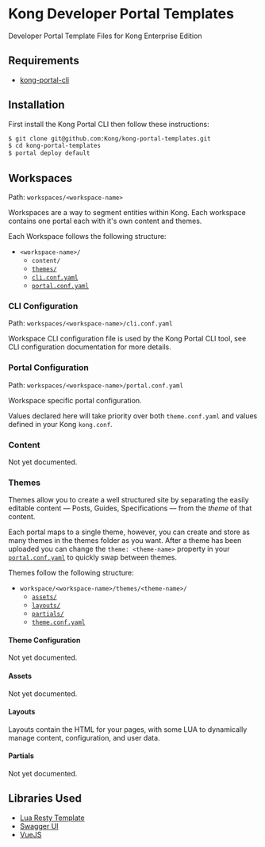 # Kong Developer Portal Templates

Developer Portal Template Files for Kong Enterprise Edition

## Requirements

- [kong-portal-cli](https://github.com/kong/kong-portal-cli)

## Installation

First install the Kong Portal CLI then follow these instructions:

```bash
$ git clone git@github.com:Kong/kong-portal-templates.git
$ cd kong-portal-templates
$ portal deploy default
```

## Workspaces

Path: `workspaces/<workspace-name>`

Workspaces are a way to segment entities within Kong. Each workspace contains 
one portal each with it's own content and themes.

Each Workspace follows the following structure:

- `<workspace-name>/`
  - `content/`
  - [`themes/`](#Themes)
  - [`cli.conf.yaml`](#CLI-Configuration)
  - [`portal.conf.yaml`](#Portal-Configuration)

### CLI Configuration

Path: `workspaces/<workspace-name>/cli.conf.yaml`

Workspace CLI configuration file is used by the Kong Portal CLI tool, see CLI 
configuration documentation for more details.

### Portal Configuration

Path: `workspaces/<workspace-name>/portal.conf.yaml`

Workspace specific portal configuration. 

Values declared here will take priority over both `theme.conf.yaml` and values 
defined in your Kong `kong.conf`.

### Content

Not yet documented.

### Themes

Themes allow you to create a well structured site by separating the easily 
editable content — Posts, Guides, Specifications — from the _theme_ of that 
content. 

Each portal maps to a single theme, however, you can create and store 
as many themes in the themes folder as you want. After a theme has been uploaded 
you can change the `theme: <theme-name>` property in your [`portal.conf.yaml`](#Portal-Configuration) 
to quickly swap between themes.

Themes follow the following structure:

- `workspace/<workspace-name>/themes/<theme-name>/`
  - [`assets/`](#Assets)
  - [`layouts/`](#Layouts)
  - [`partials/`](#Partials)
  - [`theme.conf.yaml`](#Theme-Configuration)

#### Theme Configuration

Not yet documented.

#### Assets

Not yet documented.

#### Layouts

Layouts contain the HTML for your pages, with some LUA to dynamically manage content, configuration, and user data.

#### Partials

Not yet documented.

## Libraries Used

- [Lua Resty Template](https://handlebarsjs.com/)
- [Swagger UI](https://github.com/swagger-api/swagger-ui)
- [VueJS](https://vuejs.org/)
